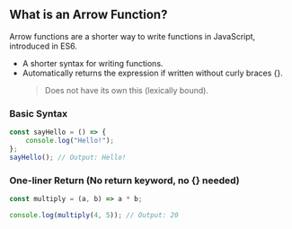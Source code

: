 ## What is an Arrow Function?

Arrow functions are a shorter way to write functions in JavaScript, introduced in ES6.

-   A shorter syntax for writing functions.
-   Automatically returns the expression if written without curly braces {}.
    > Does not have its own this (lexically bound).

### Basic Syntax

```js
const sayHello = () => {
    console.log("Hello!");
};
sayHello(); // Output: Hello!
```

### One-liner Return (No return keyword, no {} needed)

```js
const multiply = (a, b) => a * b;

console.log(multiply(4, 5)); // Output: 20
```
